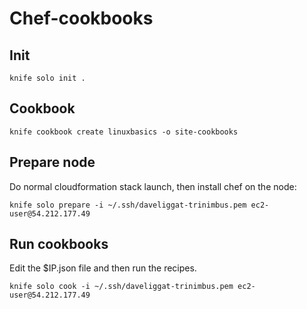 # Chef-cookbooks

## Init

    knife solo init .

## Cookbook

    knife cookbook create linuxbasics -o site-cookbooks

## Prepare node

Do normal cloudformation stack launch, then install chef on the node:

    knife solo prepare -i ~/.ssh/daveliggat-trinimbus.pem ec2-user@54.212.177.49


## Run cookbooks

Edit the $IP.json file and then run the recipes.

    knife solo cook -i ~/.ssh/daveliggat-trinimbus.pem ec2-user@54.212.177.49
